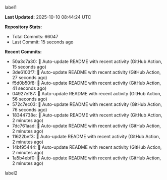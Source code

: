 
label1 
<!-- ACTIVITY_START -->
**Last Updated:** 2025-10-10 08:44:24 UTC

**Repository Stats:**
- Total Commits: 66047
- Last Commit: 15 seconds ago

**Recent Commits:**
- 50a3c7a30: 🤖 Auto-update README with recent activity (GitHub Action, 15 seconds ago)
- 3de6103f7: 🤖 Auto-update README with recent activity (GitHub Action, 27 seconds ago)
- f5d0b50f8: 🤖 Auto-update README with recent activity (GitHub Action, 41 seconds ago)
- 04927ef87: 🤖 Auto-update README with recent activity (GitHub Action, 56 seconds ago)
- 572c7ec03: 🤖 Auto-update README with recent activity (GitHub Action, 76 seconds ago)
- 18344738e: 🤖 Auto-update README with recent activity (GitHub Action, 2 minutes ago)
- 7dc761aad: 🤖 Auto-update README with recent activity (GitHub Action, 2 minutes ago)
- 11622bef3: 🤖 Auto-update README with recent activity (GitHub Action, 2 minutes ago)
- 14bf95444: 🤖 Auto-update README with recent activity (GitHub Action, 2 minutes ago)
- 1a5b4ebf0: 🤖 Auto-update README with recent activity (GitHub Action, 2 minutes ago)
<!-- ACTIVITY_END -->

label2
